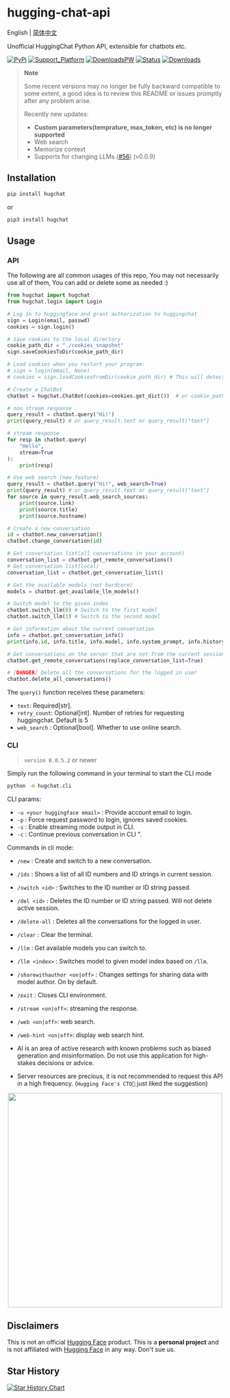 # hugging-chat-api

English | [简体中文](README_cn.md)

Unofficial HuggingChat Python API, extensible for chatbots etc.

[![PyPi](https://img.shields.io/pypi/v/hugchat.svg?logo=pypi&logoColor=white)](https://pypi.python.org/pypi/hugchat)
[![Support_Platform](https://img.shields.io/badge/3.6+-%234ea94b.svg?logo=python&logoColor=white)](https://pypi.python.org/pypi/hugchat)
[![DownloadsPW](https://img.shields.io/pypi/dw/hugchat?logo=download&logoColor=white)](https://pypi.python.org/pypi/hugchat)
[![Status](https://img.shields.io/badge/status-operational-%234ea94b.svg?logo=ok&logoColor=white)](https://pypi.python.org/pypi/hugchat)
[![Downloads](https://static.pepy.tech/badge/hugchat?logo=download&logoColor=white)](https://www.pepy.tech/projects/hugchat)


> **Note**
>
> Some recent versions may no longer be fully backward compatible to some extent, a good idea is to review this README or issues promptly after any problem arise.
> 
> Recently new updates:
> - **Custom parameters(temprature, max_token, etc) is no longer supported**
> - Web search
> - Memorize context
> - Supports for changing LLMs ([#56](https://github.com/Soulter/hugging-chat-api/issues/56)) (v0.0.9)

## Installation
```bash
pip install hugchat
```
or
```bash
pip3 install hugchat
```

## Usage

### API

The following are all common usages of this repo, You may not necessarily use all of them, You can add or delete some as needed :)

```py
from hugchat import hugchat
from hugchat.login import Login

# Log in to huggingface and grant authorization to huggingchat
sign = Login(email, passwd)
cookies = sign.login()

# Save cookies to the local directory
cookie_path_dir = "./cookies_snapshot"
sign.saveCookiesToDir(cookie_path_dir)

# Load cookies when you restart your program:
# sign = login(email, None)
# cookies = sign.loadCookiesFromDir(cookie_path_dir) # This will detect if the JSON file exists, return cookies if it does and raise an Exception if it's not.

# Create a ChatBot
chatbot = hugchat.ChatBot(cookies=cookies.get_dict())  # or cookie_path="usercookies/<email>.json"

# non stream response
query_result = chatbot.query("Hi!")
print(query_result) # or query_result.text or query_result["text"]

# stream response
for resp in chatbot.query(
    "Hello",
    stream=True
):
    print(resp)

# Use web search (new feature)
query_result = chatbot.query("Hi!", web_search=True)
print(query_result) # or query_result.text or query_result["text"]
for source in query_result.web_search_sources:
    print(source.link)
    print(source.title)
    print(source.hostname)

# Create a new conversation
id = chatbot.new_conversation()
chatbot.change_conversation(id)

# Get conversation list(all conversations in your account)
conversation_list = chatbot.get_remote_conversations()
# Get conversation list(local)
conversation_list = chatbot.get_conversation_list()

# Get the available models (not hardcore)
models = chatbot.get_available_llm_models()

# Switch model to the given index
chatbot.switch_llm(0) # Switch to the first model
chatbot.switch_llm(1) # Switch to the second model

# Get information about the current conversation
info = chatbot.get_conversation_info()
print(info.id, info.title, info.model, info.system_prompt, info.history)

# Get conversations on the server that are not from the current session (all your conversations in huggingchat)
chatbot.get_remote_conversations(replace_conversation_list=True)

# [DANGER] Delete all the conversations for the logged in user
chatbot.delete_all_conversations()
```

The `query()` function receives these parameters:

- `text`: Required[str].
- `retry_count`: Optional[int]. Number of retries for requesting huggingchat. Default is 5
- `web_search` : Optional[bool]. Whether to use online search.

### CLI

> `version 0.0.5.2` or newer

Simply run the following command in your terminal to start the CLI mode

```bash
python -m hugchat.cli
```

CLI params:

- `-u <your huggingface email>` : Provide account email to login.
- `-p` : Force request password to login, ignores saved cookies.
- `-s` : Enable streaming mode output in CLI.
- `-c` : Continue previous conversation in CLI ".

Commands in cli mode:

- `/new` : Create and switch to a new conversation.
- `/ids` : Shows a list of all ID numbers and ID strings in current session.
- `/switch <id>` : Switches to the ID number or ID string passed.
- `/del <id>` : Deletes the ID number or ID string passed. Will not delete active session.
- `/delete-all` : Deletes all the conversations for the logged in user.
- `/clear` : Clear the terminal.
- `/llm` : Get available models you can switch to.
- `/llm <index>` : Switches model to given model index based on `/llm`.
- `/sharewithauthor <on|off>` : Changes settings for sharing data with model author. On by default.
- `/exit` : Closes CLI environment.
- `/stream <on|off>`: streaming the response.
- `/web <on|off>`: web search.
- `/web-hint <on|off>`: display web search hint.

- AI is an area of active research with known problems such as biased generation and misinformation. Do not use this application for high-stakes decisions or advice.
- Server resources are precious, it is not recommended to request this API in a high frequency.
(`Hugging Face's CTO🤗` just liked the suggestion)
<div align="center"><img width=500 src="https://github.com/Soulter/hugging-chat-api/assets/37870767/06e64501-02fb-4d4a-ab6f-cf18d8638ace"></img></div>


## Disclaimers

This is not an official [Hugging Face](https://huggingface.co/) product. This is a **personal project** and is not affiliated with [Hugging Face](https://huggingface.co/) in any way. Don't sue us.

## Star History

[![Star History Chart](https://api.star-history.com/svg?repos=Soulter/hugging-chat-api&type=Date)](https://star-history.com/#Soulter/hugging-chat-api&Date)
